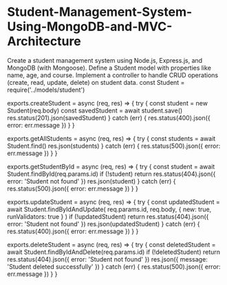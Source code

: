 # Student-Management-System-Using-MongoDB-and-MVC-Architecture
Create a student management system using Node.js, Express.js, and MongoDB (with Mongoose). Define a Student model with properties like name, age, and course. Implement a controller to handle CRUD operations (create, read, update, delete) on student data. 
const Student = require('../models/student')

exports.createStudent = async (req, res) => {
  try {
    const student = new Student(req.body)
    const savedStudent = await student.save()
    res.status(201).json(savedStudent)
  } catch (err) {
    res.status(400).json({ error: err.message })
  }
}

exports.getAllStudents = async (req, res) => {
  try {
    const students = await Student.find()
    res.json(students)
  } catch (err) {
    res.status(500).json({ error: err.message })
  }
}

exports.getStudentById = async (req, res) => {
  try {
    const student = await Student.findById(req.params.id)
    if (!student) return res.status(404).json({ error: 'Student not found' })
    res.json(student)
  } catch (err) {
    res.status(500).json({ error: err.message })
  }
}

exports.updateStudent = async (req, res) => {
  try {
    const updatedStudent = await Student.findByIdAndUpdate(
      req.params.id,
      req.body,
      { new: true, runValidators: true }
    )
    if (!updatedStudent) return res.status(404).json({ error: 'Student not found' })
    res.json(updatedStudent)
  } catch (err) {
    res.status(400).json({ error: err.message })
  }
}

exports.deleteStudent = async (req, res) => {
  try {
    const deletedStudent = await Student.findByIdAndDelete(req.params.id)
    if (!deletedStudent) return res.status(404).json({ error: 'Student not found' })
    res.json({ message: 'Student deleted successfully' })
  } catch (err) {
    res.status(500).json({ error: err.message })
  }
}
